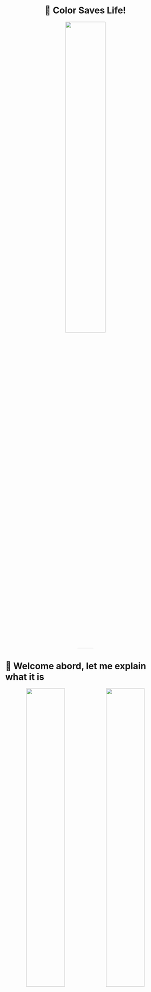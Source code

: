 <div width="100%" align="center"><h1>🎨 Color Saves Life!</h1></div>
<div width="100%" align="center"><img src="/imgs/logo.png" align="center" width="50%"></div>
<div width="100%" align="center"><hr width="50" align="center"></div>

# 🚢 Welcome abord, let me explain what it is

<div width="100%" align="center">
    <img width="49%" src="/imgs/friedrichstrasse-road.jpg">
    <img width="49%" src="/imgs/friedrichstrasse-road-grayscale.jpg">
</div>

> This example is for **achromatopsia**, which can see the world with only grayscale. There are lot more types of color-disability than chromatopsia.

**We all love Berlin.**
The picture above is a image of Friedrichstraße, which is close to Haupftbanhof(centeral station) of Berlin. You can see heavy traffic here, let's imagine a situation that you've become a color-blinded person. If the unexpected car, bicycle, comes in front of you, can you react and brake down your car at the exact right time? At this point, you can see color disability is critical for driving situation, which can hurt someone's life. Most of color disabled people cannot drive. Even getting drive license is not allowed in some countries.

Our **Color Saves Life** program comes at this point. Our goal is to attatch **transparent display** on front-window of vehicle*(Thanks to LG 😄)*, and simple sensors (normal camera in colorblind case). Boom! Now you can see AugmentedReality - Based - Driver Infortainment! In our program, we used Gazebo Simulator for prototype development. To adventure the our world of Gazebo Simulator, please [check here](#world-of-simulator). You can find full storyline about the simulator here.

Another important feature of our program, is **Easy-to-develop**. If you just add your detecting algorithm and drawing part(opencv) for each frame in `plugins` folder, it is very easy develop new features. You can even run multiple plugins at same time, with plugin_master's features. [Check here](#-future-development-plan) and find more interesting ideas for future development. 

## 🏛️ Architecture - Ideal

<img src="/imgs/architecture-ideal.png" align="center">

## 🏛️ Architecture - Prototype

<img src="/imgs/architecture-prototype.png" align="center">

## 📁 Folder Structure
```shell
./
 │
 ├── srcs/
 │   │   
 │   ├── ros2pkg/
 │   │   ├── image_subscriber/
 │   │   └── test_publisher/
 │   │
 │   └── srcs/
 │       │   # Simulation Part
 │       ├── simulation_ws/src/
 │       │   ├── sim/        # ros2 pkg for gazbeo simulation world and vehicle model
 │       │   ├── teleop/     # ros2 pkg for gazbeo vehicle teleoperation
 │       │   └── tracking/   # ros2 pkg for detecting the eye position
 │       │
 │       │   # Python Client
 │       ├── assets/     # test images, fonts
 │       ├── plugins/    # You can deploy your own plugin here
 │       │   ├── color_disability/
 │       │   │   ├── model/
 │       │   │   ├── color_disability.py
 │       │   │   └── traffic_object.py
 │       │   ├── plugin.py
 │       │   └── plugin_master.py
 │       ├── disability_assistant.py
 │       └── main.py
 │
 ├── test_drive_data.tar.xz   # rosbag data of driving in gazebo to test the detection model
 │
 ├── docker/
 ├── docker-compose.yaml
 │
 ├── LICENSE
 │
 ├── imgs/        # image files for documentation
 └── README.md    # your entrypoint!
```

## ❓ How to Use

1. Download the docker image and unzip
```shell
# Download Releases/ColorSavesLife/ColorSavesLife.tar.bz2
bunzip2 ColorSavesLife.tar.bz2
```
2. Turn on the docker environment
```shell
docker load --input ColorSavesLife.tar
```
3. Open 3 terminal 
```shell
# Fist Terminal
docker run -it --env DISPLAY=$DISPLAY -v /tmp/.X11-unix:/tmp/.X11-unix csl:0.1 /bin/bash

# Second Terminal
docker ps # Check docker container ID
docker exec -it <container_ID> /bin/bash

# Thrid Terminal
docker ps
docker exec -it <container_ID> /bin/bash
```
4. Abstract rosbag data
```shell
cd ~/ColorSavesLife
tar -xf test_drive_data.tar.xz
```

5. Run the application
```shell
# First Terminal
cd ~/ColorSavesLife/srcs
python3 main.py

# Second Terminal
cd ~/ColorSavesLife
ros2 bag play test_drive_data

# Third Terminal
rviz2 # Add Image_msg -> Set topic (/car/camera1/image_raw)
```

## 🚦 World of Simulation

<div widht="100%" align="center">
    <img src="/imgs/simulation_world.png" width="49%" align="center">
    <img src="/imgs/car_road_view.png" width="49%" align="center">
</div>

https://github.com/Bosch-ConnectedExperience-2024/ColorSavesLife/assets/138571365/c376234c-f434-4c45-beb0-1f5045a5500f

We used ROS2 and Gazebo simulation to implement and test our idea. The following demonstrates how to build from source, run the simulation, and process the video. We used Ubuntu 20.04 with ROS2 Foxy and Gazebo 11, assuming you have a similar working environment and correct installations.

```shell
cd srcs/simulation_ws
colcon build
```

#### 1. Test eye tracking simulator

https://github.com/Bosch-ConnectedExperience-2024/ColorSavesLife/assets/138571365/86c5ad5e-6314-4f11-af86-6f722797cfdf

https://github.com/Bosch-ConnectedExperience-2024/ColorSavesLife/assets/138571365/05888c28-bb9f-433a-9b15-dc976a856f4e

This program perceives the position of your eyes through a webcam and moves the camera object on Gazebo accordingly. This allows you to obtain a first-person perspective-like view within the simulation, mimicking your movements as if you were moving within the simulation environment.

Secify the path to the model in the `gui.ini` file located in `.gazebo`, and set the `gazebo_model_path` in the `package.xml` file to fit your local environment, you will be able to use the following features. Subscribe to the Image topic `car/camera1/image_raw` in RViz2 to monitor the first-person perspective.

```shell
# Terminal 1
source install/local_setup.bash
ros2 launch sim test.launch.py

# Terminal 2
source install/local_setup.bash
ros2 run sim camera_movement

# Terminal 3
source install/local_setup.bash
ros2 run tracking eye_tracking

# Terminal 4
rviz2
```

#### 2. Test teleoperation of the vehicle

https://github.com/Bosch-ConnectedExperience-2024/ColorSavesLife/assets/138571365/972c5da9-5a4f-46a0-8cbb-fad433be1c8a

Now that you have the vision, it's time to drive. This time, we'll simulate driving in a world with simple roads, buildings, and traffic objects. By following the instructions below, you'll be able to move a vehicle forward, backward, and steer within the simulation. We'll use the `pygame` library for keyboard input with the WASD keys, assuming you have it installed.

Click on the empty pygame screen that pops up, then try using WASD keys to move the vehicle.

```shell
# Terminal 1
source install/local_setup.bash
ros2 launch sim sim.launch.py

# Terminal 2
source install/local_setup.bash
ros2 run teleop controller

# Terminal 3
rviz2
```
If you have successfully followed along up to this point, you should have an idea of how to simultaneously run eye tracking and vehicle driving. Now, utilize both functionalities to collect realistic visual data and provide it to vision processing model.


## DEMO!!

## 🤔 Future Development Plan
Color disability is not only disability that affects to normal life. In the report of WHO(World Health Organization), one of five people has problem of hearing [(who.int/health-topics/hearing-loss)](https://www.who.int/health-topics/hearing-loss#tab=tab_1). It is very important fact that 80% of them are living in low-income/mid-income countries, and hearing care interventions are cost-effective. If they can get help for their life with getting driving skills, this will effect a lot. With this solucation Solution, we can help them to drive much more safely and make their life much more easier and enjoyable for driving. As an example, we show you some of our future development plan for hearing disability and dementia. 

### 🔈 SoundVisualizer for HearingDisability
Sound sense is also so much important in driving situations and sirious problem. There are 450 million people who have hearing disability. Think about the emargency situation that ambulance is coming from your behind. If you have problem with hearing, this will cause worse circumstanses like car accident or a person who needs help cannot be alive. But with SoundVisualizer plugin , that visualize any sound around your car and which direction does it comes from on front driver window. This will help you to react to the situation and make a right decision.

### AI Driving Assistant for Dementia
Dmentia is also a serious problem for driving. There are 55 million people who have dementia. Even their disablity is not effecting to their driving skills, they are not allowed to drive in some countries. Because they tend to pay less attention to the road and they are not able to make a right decision. With our AI Driving Assistant plugin for Dementia, that learn the driver's driving pattern and other driving data, that can show some warning message or make a sound when the driver is not paying attention to the road or detecting some unusual driving pattern.

So our platform is not only for color disability, bu also for other disability. That have so much potential to help peeople who have disability and make their life much more easier and enjoyable for driving.

#### Architecture

#### Example image

### 🏫 Gamified Education Application

## 🫂 Team Member
- Kwanho Kim: [@KKWANH](https://github.com/KKWANH)
- Hokyung Park: [@Ho-mmd](https://github.com/ho-mmd)
- Sujong Ha: [@lalywr2000](https://github.com/lalywr2000)
- Shuta Ogura: [@Shuta-Syd](https://github.com/Shuta-Syd)
- Oscar Lopez
